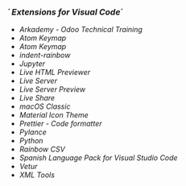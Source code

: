 ### *´  Extensions for Visual Code´* 

- *Arkademy - Odoo Technical Training*
- *Atom Keymap*
- *Atom Keymap*
- *indent-rainbow*
- *Jupyter*
- *Live HTML Previewer*
- *Live Server*
- *Live Server Preview*
- *Live Share*
- *macOS Classic*
- *Material Icon Theme*
- *Prettier - Code formatter*
- *Pylance*
- *Python*
- *Rainbow CSV*
- *Spanish Language Pack for Visual Studio Code*
- *Vetur*
- *XML Tools*

